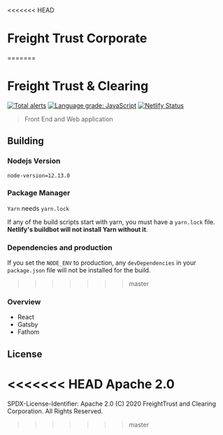 <<<<<<< HEAD
# Freight Trust Corporate
=======
<!-- 
SPDX-License-Identifier: Apache-2.0
SPDXVersion: SPDX-2.2
SPDX-FileCopyrightText: Copyright 2020 FreightTrust and Clearing Corporation 
-->
# Freight Trust & Clearing

[![Total alerts](https://img.shields.io/lgtm/alerts/g/freight-trust/webapp.svg?logo=lgtm&logoWidth=18)](https://lgtm.com/projects/g/freight-trust/webapp/alerts/) [![Language grade: JavaScript](https://img.shields.io/lgtm/grade/javascript/g/freight-trust/webapp.svg?logo=lgtm&logoWidth=18)](https://lgtm.com/projects/g/freight-trust/webapp/context:javascript) [![Netlify Status](https://api.netlify.com/api/v1/badges/80d4f2dd-3ac9-4292-80b9-2acdc2b8c3a8/deploy-status)](https://app.netlify.com/sites/freighttrust/deploys)




> Front End and Web application

## Building

### Nodejs Version

`node-version=12.13.0`

### Package Manager

`Yarn` needs `yarn.lock`

If any of the build scripts start with yarn, you must have a `yarn.lock` file.
**Netlify's buildbot will not install Yarn without it**.

### Dependencies and production

If you set the `NODE_ENV` to production, any `devDependencies` in your `package.json` file will not be installed for the build.
>>>>>>> master

### Overview

- React
- Gatsby
- Fathom

## License

<<<<<<< HEAD
Apache 2.0
=======
SPDX-License-Identifier: Apache 2.0
(C) 2020 FreightTrust and Clearing Corporation. All Rights Reserved.
>>>>>>> master
